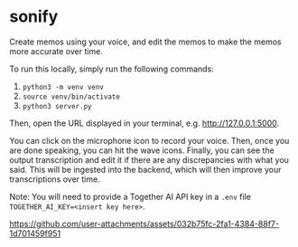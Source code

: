 # sonify

Create memos using your voice, and edit the memos to make the memos more accurate over time.

To run this locally, simply run the following commands:

1. `python3 -m venv venv`
2. `source venv/bin/activate`
3. `python3 server.py`

Then, open the URL displayed in your terminal, e.g. http://127.0.0.1:5000. 

You can click on the microphone icon to record your voice. Then, once you are done speaking, you can hit the wave icons. Finally, you can see the output transcription and edit it if there are any discrepancies with what you said. This will be ingested into the backend, which will then improve your transcriptions over time.

Note: You will need to provide a Together AI API key in a `.env` file `TOGETHER_AI_KEY=<insert key here>`.

https://github.com/user-attachments/assets/032b75fc-2fa1-4384-88f7-1d701459f951
